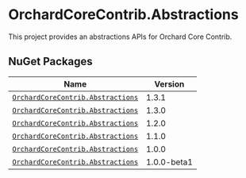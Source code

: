 # OrchardCoreContrib.Abstractions

This project provides an abstractions APIs for Orchard Core Contrib.

## NuGet Packages

| Name                                                                                                            | Version     |
|-----------------------------------------------------------------------------------------------------------------|-------------|
| [`OrchardCoreContrib.Abstractions`](https://www.nuget.org/packages/OrchardCoreContrib.Abstractions/1.3.1)       | 1.3.1       |
| [`OrchardCoreContrib.Abstractions`](https://www.nuget.org/packages/OrchardCoreContrib.Abstractions/1.3.0)       | 1.3.0       |
| [`OrchardCoreContrib.Abstractions`](https://www.nuget.org/packages/OrchardCoreContrib.Abstractions/1.2.0)       | 1.2.0       |
| [`OrchardCoreContrib.Abstractions`](https://www.nuget.org/packages/OrchardCoreContrib.Abstractions/1.1.0)       | 1.1.0       |
| [`OrchardCoreContrib.Abstractions`](https://www.nuget.org/packages/OrchardCoreContrib.Abstractions/1.0.0)       | 1.0.0       |
| [`OrchardCoreContrib.Abstractions`](https://www.nuget.org/packages/OrchardCoreContrib.Abstractions/1.0.0-beta1) | 1.0.0-beta1 |
